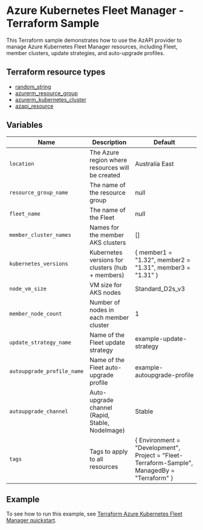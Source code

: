 # Azure Kubernetes Fleet Manager - Terraform Sample

This Terraform sample demonstrates how to use the AzAPI provider to manage Azure Kubernetes Fleet Manager resources, including Fleet, member clusters, update strategies, and auto-upgrade profiles.

## Terraform resource types

- [random_string](https://registry.terraform.io/providers/hashicorp/random/latest/docs/resources/string)
- [azurerm_resource_group](https://registry.terraform.io/providers/hashicorp/azurerm/latest/docs/resources/resource_group)
- [azurerm_kubernetes_cluster](https://registry.terraform.io/providers/hashicorp/azurerm/latest/docs/resources/kubernetes_cluster)
- [azapi_resource](https://registry.terraform.io/providers/Azure/azapi/latest/docs/resources/azapi_resource)

## Variables

| Name | Description | Default |
|-|-|-|
| `location` | The Azure region where resources will be created | Australia East |
| `resource_group_name` | The name of the resource group | null |
| `fleet_name` | The name of the Fleet | null |
| `member_cluster_names` | Names for the member AKS clusters | [] |
| `kubernetes_versions` | Kubernetes versions for clusters (hub + members) | { member1 = "1.32", member2 = "1.31", member3 = "1.31" } |
| `node_vm_size` | VM size for AKS nodes | Standard_D2s_v3 |
| `member_node_count` | Number of nodes in each member cluster | 1 |
| `update_strategy_name` | Name of the Fleet update strategy | example-update-strategy |
| `autoupgrade_profile_name` | Name of the Fleet auto-upgrade profile | example-autoupgrade-profile |
| `autoupgrade_channel` | Auto-upgrade channel (Rapid, Stable, NodeImage) | Stable |
| `tags` | Tags to apply to all resources | { Environment = "Development", Project = "Fleet-Terraform-Sample", ManagedBy = "Terraform" } |

## Example

To see how to run this example, see [Terraform Azure Kubernetes Fleet Manager quickstart](https://learn.microsoft.com/azure/aks/fleet-manager).
